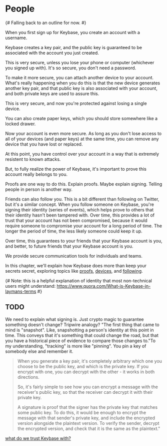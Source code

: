 # People

{# Falling back to an outline for now. #}

When you first sign up for Keybase, you create an account with a username.

Keybase creates a key pair, and the public key is guaranteed to be associated with the account you just created.

This is very secure, unless you lose your phone or computer (whichever you signed up with). It's so secure, you don't need a password.

To make it more secure, you can attach another device to your account. What's really happening when you do this is that the new device generates another key pair, and that public key is also associated with your account, and both private keys are used to assure this.

This is very secure, and now you're protected against losing a single device.

You can also create paper keys, which you should store somewhere like a locked drawer.

Now your account is even more secure. As long as you don't lose access to all of your devices (and paper keys) at the same time, you can remove any device that you have lost or replaced.

At this point, you have control over your account in a way that is extremely resistent to known attacks.

But, to fully realize the power of Keybase, it's important to prove this account really belongs to you.

Proofs are one way to do this. Explain proofs. Maybe explain signing. Telling people in person is another way.

Friends can also follow you. This is a bit different than following on Twitter, but it's a similar concept. When you follow someone on Keybase, you're signing their identity (series of events), which helps prove to others that their identity hasn't been tampered with. Over time, this provides a lot of trust that your account has not been compromised, because it would require someone to compromise your account for a long period of time. The longer the period of time, the less likely someone could keep it up.

Over time, this guarantees to your friends that your Keybase account is you, and better, to future friends that your Keybase account is you.

We provide secure communication tools for individuals and teams.

In this chapter, we'll explain how Keybase does more than keep your secrets secret, exploring topics like [proofs](/people/proofs), [devices](/people/devices), and [following](/people/following).

{# Note: this is a helpful explanation of identity that most non-technical users might understand: https://www.quora.com/What-is-Keybase-in-laymans-terms #}

## TODO

We need to explain what signing is. Just crypto magic to guarantee something doesn't change? Tripwire analogy? "The first thing that came to mind is "snapshot". Like, snapshotting a person's identity at this point in time. This conveys that it's something that could change the road, but that you have a historical piece of evidence to compare those changes to."To my understanding, "tracking" is more like "pinning". You pin a key of somebody else and remember it.

> When you generate a key pair, it's completely arbitrary which one you choose to be the public key, and which is the private key. If you encrypt with one, you can decrypt with the other - it works in both directions.
>
> So, it's fairly simple to see how you can encrypt a message with the receiver's public key, so that the receiver can decrypt it with their private key.
>
> A signature is proof that the signer has the private key that matches some public key. To do this, it would be enough to encrypt the message with that sender's private key, and include the encrypted version alongside the plaintext version. To verify the sender, decrypt the encrypted version, and check that it is the same as the plaintext."

[what do we trust Keybase with?](https://github.com/keybase/keybase-issues/issues/78)
